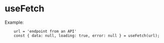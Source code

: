 # useFetch

Example:
```
    url = 'endpoint from an API'
    const { data: null, loading: true, error: null } = useFetch(url);
```